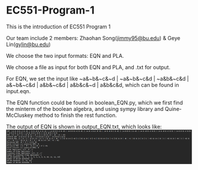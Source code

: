# EC551-Program-1

This is the introduction of EC551 Program 1

Our team include 2 members: Zhaohan Song(jimmy95@bu.edu) & Geye Lin(gylin@bu.edu)

We choose the two input formats: EQN and PLA.

We choose a file as input for both EQN and PLA, and .txt for output.

For EQN, we set the input like ~a&~b&~c&~d | ~a&~b&~c&d | ~a&b&~c&d | a&~b&~c&d | a&b&~c&d | a&b&c&~d | a&b&c&d, which can be found in input.eqn.

The EQN function could be found in boolean_EQN.py, which we first find the minterm of the boolean algebra, and using sympy library and Quine-McCluskey method to finish the rest function.

The output of EQN is shown in output_EQN.txt, which looks like:
![alt text](https://github.com/d0zerLin/EC551-Program-1/blob/main/f79bb46fa3054243d0edf70a989d7e5.png?raw=true)
